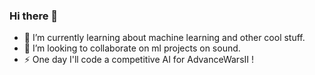 ### Hi there 👋

- 🔭 I’m currently learning about machine learning and other cool stuff.
- 👯 I’m looking to collaborate on ml projects on sound.
- ⚡ One day I'll code a competitive AI for AdvanceWarsII !
